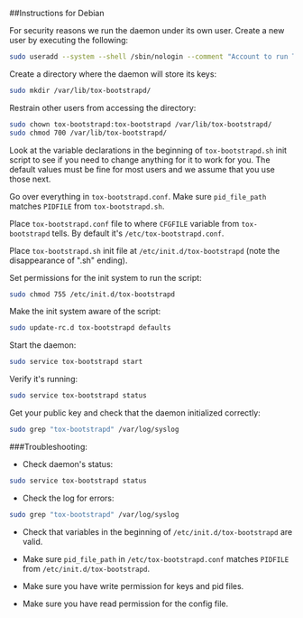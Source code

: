 ##Instructions for Debian

For security reasons we run the daemon under its own user.
Create a new user by executing the following:
```sh
sudo useradd --system --shell /sbin/nologin --comment "Account to run Tox's DHT bootstrap daemon" --user-group tox-bootstrapd
```

Create a directory where the daemon will store its keys:
```sh
sudo mkdir /var/lib/tox-bootstrapd/
```

Restrain other users from accessing the directory:
```sh
sudo chown tox-bootstrapd:tox-bootstrapd /var/lib/tox-bootstrapd/
sudo chmod 700 /var/lib/tox-bootstrapd/
```

Look at the variable declarations in the beginning of `tox-bootstrapd.sh` init script to see if you need to change anything for it to work for you. The default values must be fine for most users and we assume that you use those next.

Go over everything in `tox-bootstrapd.conf`. Make sure `pid_file_path` matches `PIDFILE` from `tox-bootstrapd.sh`.

Place `tox-bootstrapd.conf` file to where `CFGFILE` variable from `tox-bootstrapd` tells. By default it's `/etc/tox-bootstrapd.conf`.

Place `tox-bootstrapd.sh` init file at `/etc/init.d/tox-bootstrapd` (note the disappearance of ".sh" ending).

Set permissions for the init system to run the script:
```sh
sudo chmod 755 /etc/init.d/tox-bootstrapd
```

Make the init system aware of the script:
```sh
sudo update-rc.d tox-bootstrapd defaults
```

Start the daemon:
```sh
sudo service tox-bootstrapd start
```

Verify it's running:
```sh
sudo service tox-bootstrapd status
```

Get your public key and check that the daemon initialized correctly:
```sh
sudo grep "tox-bootstrapd" /var/log/syslog
```


###Troubleshooting:

- Check daemon's status:
```sh
sudo service tox-bootstrapd status
```

- Check the log for errors: 
```sh
sudo grep "tox-bootstrapd" /var/log/syslog
```

- Check that variables in the beginning of `/etc/init.d/tox-bootstrapd` are valid.

- Make sure `pid_file_path` in `/etc/tox-bootstrapd.conf` matches `PIDFILE` from  `/etc/init.d/tox-bootstrapd`.

- Make sure you have write permission for keys and pid files.

- Make sure you have read permission for the config file.